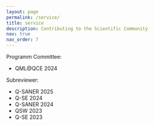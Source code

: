 ```yaml
---
layout: page
permalink: /service/
title: service
description: Contributing to the Scientific Community
nav: true
nav_order: 7
---
```


Programm Committee:
- QML@QCE 2024

Subreviewer:
- Q-SANER 2025
- Q-SE 2024
- Q-SANER 2024
- QSW 2023
- Q-SE 2023
